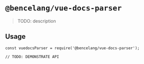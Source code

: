 # `@bencelang/vue-docs-parser`

> TODO: description

## Usage

```
const vuedocsParser = require('@bencelang/vue-docs-parser');

// TODO: DEMONSTRATE API
```
